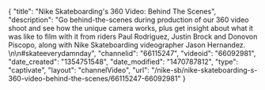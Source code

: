 {
    "title": "Nike Skateboarding's 360 Video: Behind The Scenes",
    "description": "Go behind-the-scenes during production of our 360 video shoot and see how the unique camera works, plus get insight about what it was like to film with it from riders Paul Rodriguez, Justin Brock and Donovon Piscopo, along with Nike Skateboarding videographer Jason Hernandez. \n\n#skateeverydamnday",
    "channelid": "66115247",
    "videoid": "66092981",
    "date_created": "1354751548",
    "date_modified": "1470787812",
    "type": "captivate",
    "layout": "channelVideo",
    "url": "\/nike-sb\/nike-skateboarding-s-360-video-behind-the-scenes\/66115247-66092981"
}